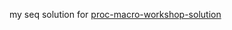 my seq solution for [proc-macro-workshop-solution](https://github.com/dtolnay/proc-macro-workshop/tree/master/seq)